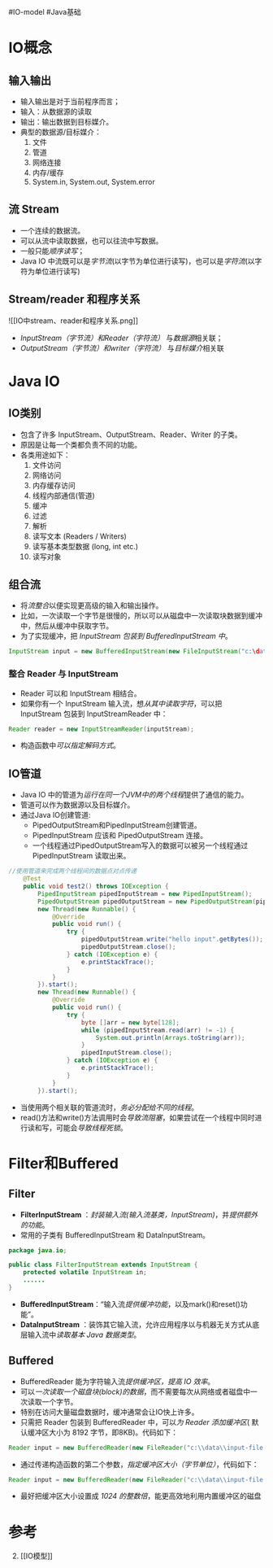 #IO-model #Java基础 

# IO概念
## 输入输出
- 输入输出是对于当前程序而言；
- 输入：从数据源的读取
- 输出：输出数据到目标媒介。
- 典型的数据源/目标媒介：
	1. 文件
	2. 管道
	3. 网络连接
	4. 内存/缓存
	5. System.in, System.out, System.error

## 流 Stream
- 一个连续的数据流。
- 可以从流中读取数据，也可以往流中写数据。
- 一般只能*顺序读写*；
- Java IO 中流既可以是*字节流*(以字节为单位进行读写)，也可以是*字符流*(以字符为单位进行读写)

## Stream/reader 和程序关系
![[IO中stream、reader和程序关系.png]]
- *InputStream（字节流）和Reader（字符流）* 与*数据源*相关联；
- *OutputStream（字节流）和writer（字符流）* 与*目标媒介*相关联

# Java IO
## IO类别
- 包含了许多 InputStream、OutputStream、Reader、Writer 的子类。
- 原因是让每一个类都负责不同的功能。
- 各类用途如下：
	1. 文件访问
	2. 网络访问
	3. 内存缓存访问
	4. 线程内部通信(管道)
	5. 缓冲
	6. 过滤
	7. 解析
	8. 读写文本 (Readers / Writers)
	9. 读写基本类型数据 (long, int etc.)
	10. 读写对象

## 组合流
- 将*流整合*以便实现更高级的输入和输出操作。
- 比如，一次读取一个字节是很慢的，所以可以从磁盘中一次读取块数据到缓冲中，然后从缓冲中获取字节。
- 为了实现缓冲，把 *InputStream 包装到 BufferedInputStream 中*。
```java
InputStream input = new BufferedInputStream(new FileInputStream("c:\data\input-file.txt"));
```

### 整合 Reader 与 InputStream

- Reader 可以和 InputStream 相结合。
- 如果你有一个 InputStream 输入流，想*从其中读取字符*，可以把 InputStream 包装到 InputStreamReader 中：

```java
Reader reader = new InputStreamReader(inputStream);
```
- 构造函数中*可以指定解码方式*。

## IO管道
- Java IO 中的管道为*运行在同一个JVM中的两个线程*提供了通信的能力。
- 管道可以作为数据源以及目标媒介。
- 通过Java IO创建管道:
	- PipedOutputStream和PipedInputStream创建管道。
	- PipedInputStream 应该和 PipedOutputStream 连接。
	- 一个线程通过PipedOutputStream写入的数据可以被另一个线程通过 PipedInputStream 读取出来。
```java
//使用管道来完成两个线程间的数据点对点传递
    @Test
    public void test2() throws IOException {
        PipedInputStream pipedInputStream = new PipedInputStream();
        PipedOutputStream pipedOutputStream = new PipedOutputStream(pipedInputStream);
        new Thread(new Runnable() {
            @Override
            public void run() {
                try {
                    pipedOutputStream.write("hello input".getBytes());
                    pipedOutputStream.close();
                } catch (IOException e) {
                    e.printStackTrace();
                }
            }
        }).start();
        new Thread(new Runnable() {
            @Override
            public void run() {
                try {
                    byte []arr = new byte[128];
                    while (pipedInputStream.read(arr) != -1) {
                        System.out.println(Arrays.toString(arr));
                    }
                    pipedInputStream.close();
                } catch (IOException e) {
                    e.printStackTrace();
                }
            }
        }).start();
```

- 当使用两个相关联的管道流时，*务必分配给不同的线程*。
- read()方法和write()方法调用时会*导致流阻塞*，如果尝试在一个线程中同时进行读和写，可能会*导致线程死锁*。


# Filter和Buffered
## Filter
- **FilterInputStream** ：*封装输入流(输入流基类，InputStream)*，并*提供额外的功能*。
- 常用的子类有 BufferedInputStream 和 DataInputStream。
```java
package java.io;

public class FilterInputStream extends InputStream {
    protected volatile InputStream in;
    ......
}
```

- **BufferedInputStream**：“输入流*提供缓冲功能*，以及mark()和reset()功能”。
- **DataInputStream** ：装饰其它输入流，允许应用程序以与机器无关方式从底层输入流中*读取基本 Java 数据类型*。
## Buffered
- BufferedReader 能为字符输入流*提供缓冲区，提高 IO  效率*。
- 可以*一次读取一个磁盘块(block)的数据*，而不需要每次从网络或者磁盘中一次读取一个字节。
- 特别在访问大量磁盘数据时，缓冲通常会让IO快上许多。
- 只需把 Reader 包装到 BufferedReader 中，可以*为 Reader 添加缓冲区*( 默认缓冲区大小为 8192 字节，即8KB)。代码如下：
```java
Reader input = new BufferedReader(new FileReader("c:\\data\\input-file.txt"));
```
- 通过传递构造函数的第二个参数，*指定缓冲区大小（字节单位）*，代码如下：
```java
Reader input = new BufferedReader(new FileReader("c:\\data\\input-file.txt"), 8 * 1024);
```
- 最好把缓冲区大小设置成 *1024 的整数倍*，能更高效地利用内置缓冲区的磁盘



# 参考
2. [[IO模型]]